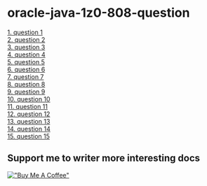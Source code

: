 # oracle-java-1z0-808-question
[1. question 1](https://viblo.asia/p/1z0-808-cau-hoi-1-5OXLA5vYLGr)<br>
[2. question 2](https://viblo.asia/p/1z0-808-cau-hoi-2-BQyJKRqW4Me)<br>
[3. question 3](https://viblo.asia/p/1z0-808-cau-hoi-3-AZoJjKdOLY7)<br>
[4. question 4](https://viblo.asia/p/1z0-808-cau-hoi-4-3kY4gEjkLAe)<br>
[5. question 5](https://viblo.asia/p/1z0-808-cau-hoi-5-WR5JRv6zJGv)<br>
[6. question 6](https://viblo.asia/p/java-se-8-oracle-certified-associate-1z0-808-cau-hoi-6-y37LdDjyLov)<br>
[7. question 7](https://viblo.asia/p/java-se-8-oracle-certified-associate-1z0-808-cau-hoi-7-E1XVOa6NJMz)<br>
[8. question 8](https://viblo.asia/p/java-se-8-oracle-certified-associate-1z0-808-cau-hoi-8-EvbLbwK1Vnk)<br>
[9. question 9](https://viblo.asia/p/java-se-8-oracle-certified-associate-1z0-808-cau-hoi-9-5pPLkdg8VRZ)<br>
[10. question 10](https://viblo.asia/p/java-se-8-oracle-certified-associate-1z0-808-cau-hoi-10-MkNLr1daJgA)<br>
[11. question 11](https://viblo.asia/p/java-se-8-oracle-certified-associate-1z0-808-11-5OXLAPQMJGr)<br>
[12. question 12](https://viblo.asia/p/java-se-8-oracle-certified-associate-1z0-808-12-obA46yxlVKv)<br>
[13. question 13](https://viblo.asia/p/java-se-8-oracle-certified-associate-1z0-808-13-0gdJznb3Jz5)<br>
[14. question 14](https://viblo.asia/p/java-se-8-oracle-certified-associate-1z0-808-14-2oKLn8B34QO)<br>
[15. question 15](https://viblo.asia/p/java-se-8-oracle-certified-associate-1z0-808-15-GyZJZ3GGLjm)<br>

## Support me to writer more interesting docs
[!["Buy Me A Coffee"](https://www.buymeacoffee.com/assets/img/custom_images/orange_img.png)](https://www.buymeacoffee.com/ledangtuanbk)